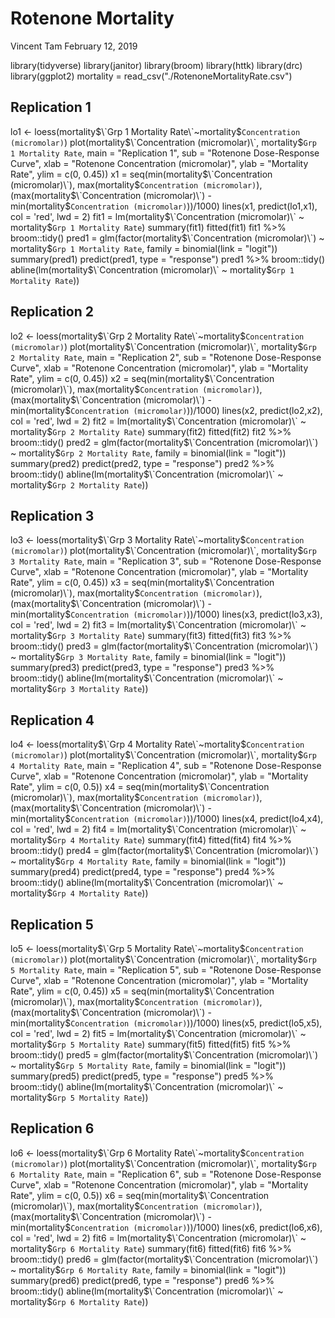 Rotenone Mortality
================
Vincent Tam
February 12, 2019

library(tidyverse) library(janitor) library(broom) library(httk) library(drc) library(ggplot2) mortality = read\_csv("./RotenoneMortalityRate.csv")

Replication 1
-------------

lo1 &lt;- loess(mortality$\`Grp 1 Mortality Rate\`~mortality$`Concentration (micromolar)`) plot(mortality$\`Concentration (micromolar)\`, mortality$`Grp 1 Mortality Rate`, main = "Replication 1", sub = "Rotenone Dose-Response Curve", xlab = "Rotenone Concentration (micromolar)", ylab = "Mortality Rate", ylim = c(0, 0.45)) x1 = seq(min(mortality$\`Concentration (micromolar)\`),  max(mortality$`Concentration (micromolar)`), (max(mortality$\`Concentration (micromolar)\`) -  min(mortality$`Concentration (micromolar)`))/1000) lines(x1, predict(lo1,x1), col = 'red', lwd = 2) fit1 = lm(mortality$\`Concentration (micromolar)\` ~ mortality$`Grp 1 Mortality Rate`) summary(fit1) fitted(fit1) fit1 %&gt;% broom::tidy() pred1 = glm(factor(mortality$\`Concentration (micromolar)\`) ~ mortality$`Grp 1 Mortality Rate`, family = binomial(link = "logit")) summary(pred1) predict(pred1, type = "response") pred1 %&gt;% broom::tidy() abline(lm(mortality$\`Concentration (micromolar)\` ~ mortality$`Grp 1 Mortality Rate`))

Replication 2
-------------

lo2 &lt;- loess(mortality$\`Grp 2 Mortality Rate\`~mortality$`Concentration (micromolar)`) plot(mortality$\`Concentration (micromolar)\`, mortality$`Grp 2 Mortality Rate`, main = "Replication 2", sub = "Rotenone Dose-Response Curve", xlab = "Rotenone Concentration (micromolar)", ylab = "Mortality Rate", ylim = c(0, 0.45)) x2 = seq(min(mortality$\`Concentration (micromolar)\`),  max(mortality$`Concentration (micromolar)`), (max(mortality$\`Concentration (micromolar)\`) -  min(mortality$`Concentration (micromolar)`))/1000) lines(x2, predict(lo2,x2), col = 'red', lwd = 2) fit2 = lm(mortality$\`Concentration (micromolar)\` ~ mortality$`Grp 2 Mortality Rate`) summary(fit2) fitted(fit2) fit2 %&gt;% broom::tidy() pred2 = glm(factor(mortality$\`Concentration (micromolar)\`) ~ mortality$`Grp 2 Mortality Rate`, family = binomial(link = "logit")) summary(pred2) predict(pred2, type = "response") pred2 %&gt;% broom::tidy() abline(lm(mortality$\`Concentration (micromolar)\` ~ mortality$`Grp 2 Mortality Rate`))

Replication 3
-------------

lo3 &lt;- loess(mortality$\`Grp 3 Mortality Rate\`~mortality$`Concentration (micromolar)`) plot(mortality$\`Concentration (micromolar)\`, mortality$`Grp 3 Mortality Rate`, main = "Replication 3", sub = "Rotenone Dose-Response Curve", xlab = "Rotenone Concentration (micromolar)", ylab = "Mortality Rate", ylim = c(0, 0.45)) x3 = seq(min(mortality$\`Concentration (micromolar)\`),  max(mortality$`Concentration (micromolar)`), (max(mortality$\`Concentration (micromolar)\`) -  min(mortality$`Concentration (micromolar)`))/1000) lines(x3, predict(lo3,x3), col = 'red', lwd = 2) fit3 = lm(mortality$\`Concentration (micromolar)\` ~ mortality$`Grp 3 Mortality Rate`) summary(fit3) fitted(fit3) fit3 %&gt;% broom::tidy() pred3 = glm(factor(mortality$\`Concentration (micromolar)\`) ~ mortality$`Grp 3 Mortality Rate`, family = binomial(link = "logit")) summary(pred3) predict(pred3, type = "response") pred3 %&gt;% broom::tidy() abline(lm(mortality$\`Concentration (micromolar)\` ~ mortality$`Grp 3 Mortality Rate`))

Replication 4
-------------

lo4 &lt;- loess(mortality$\`Grp 4 Mortality Rate\`~mortality$`Concentration (micromolar)`) plot(mortality$\`Concentration (micromolar)\`, mortality$`Grp 4 Mortality Rate`, main = "Replication 4", sub = "Rotenone Dose-Response Curve", xlab = "Rotenone Concentration (micromolar)", ylab = "Mortality Rate", ylim = c(0, 0.5)) x4 = seq(min(mortality$\`Concentration (micromolar)\`),  max(mortality$`Concentration (micromolar)`), (max(mortality$\`Concentration (micromolar)\`) -  min(mortality$`Concentration (micromolar)`))/1000) lines(x4, predict(lo4,x4), col = 'red', lwd = 2) fit4 = lm(mortality$\`Concentration (micromolar)\` ~ mortality$`Grp 4 Mortality Rate`) summary(fit4) fitted(fit4) fit4 %&gt;% broom::tidy() pred4 = glm(factor(mortality$\`Concentration (micromolar)\`) ~ mortality$`Grp 4 Mortality Rate`, family = binomial(link = "logit")) summary(pred4) predict(pred4, type = "response") pred4 %&gt;% broom::tidy() abline(lm(mortality$\`Concentration (micromolar)\` ~ mortality$`Grp 4 Mortality Rate`))

Replication 5
-------------

lo5 &lt;- loess(mortality$\`Grp 5 Mortality Rate\`~mortality$`Concentration (micromolar)`) plot(mortality$\`Concentration (micromolar)\`, mortality$`Grp 5 Mortality Rate`, main = "Replication 5", sub = "Rotenone Dose-Response Curve", xlab = "Rotenone Concentration (micromolar)", ylab = "Mortality Rate", ylim = c(0, 0.45)) x5 = seq(min(mortality$\`Concentration (micromolar)\`),  max(mortality$`Concentration (micromolar)`), (max(mortality$\`Concentration (micromolar)\`) -  min(mortality$`Concentration (micromolar)`))/1000) lines(x5, predict(lo5,x5), col = 'red', lwd = 2) fit5 = lm(mortality$\`Concentration (micromolar)\` ~ mortality$`Grp 5 Mortality Rate`) summary(fit5) fitted(fit5) fit5 %&gt;% broom::tidy() pred5 = glm(factor(mortality$\`Concentration (micromolar)\`) ~ mortality$`Grp 5 Mortality Rate`, family = binomial(link = "logit")) summary(pred5) predict(pred5, type = "response") pred5 %&gt;% broom::tidy() abline(lm(mortality$\`Concentration (micromolar)\` ~ mortality$`Grp 5 Mortality Rate`))

Replication 6
-------------

lo6 &lt;- loess(mortality$\`Grp 6 Mortality Rate\`~mortality$`Concentration (micromolar)`) plot(mortality$\`Concentration (micromolar)\`, mortality$`Grp 6 Mortality Rate`, main = "Replication 6", sub = "Rotenone Dose-Response Curve", xlab = "Rotenone Concentration (micromolar)", ylab = "Mortality Rate", ylim = c(0, 0.5)) x6 = seq(min(mortality$\`Concentration (micromolar)\`),  max(mortality$`Concentration (micromolar)`), (max(mortality$\`Concentration (micromolar)\`) -  min(mortality$`Concentration (micromolar)`))/1000) lines(x6, predict(lo6,x6), col = 'red', lwd = 2) fit6 = lm(mortality$\`Concentration (micromolar)\` ~ mortality$`Grp 6 Mortality Rate`) summary(fit6) fitted(fit6) fit6 %&gt;% broom::tidy() pred6 = glm(factor(mortality$\`Concentration (micromolar)\`) ~ mortality$`Grp 6 Mortality Rate`, family = binomial(link = "logit")) summary(pred6) predict(pred6, type = "response") pred6 %&gt;% broom::tidy() abline(lm(mortality$\`Concentration (micromolar)\` ~ mortality$`Grp 6 Mortality Rate`))
